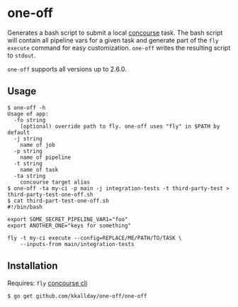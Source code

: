 # one-off

Generates a bash script to submit a local [concourse](https://www.concourse.ci) task. The bash
script will contain all pipeline vars for a given task and generate part of the `fly execute`
command for easy customization. `one-off` writes the resulting script to `stdout`.

`one-off` supports all versions up to 2.6.0.

## Usage
```
$ one-off -h
Usage of app:
  -fo string
    (optional) override path to fly. one-off uses "fly" in $PATH by default
  -j string
    name of job
  -p string
    name of pipeline
  -t string
    name of task
  -ta string
    concourse target alias
$ one-off -ta my-ci -p main -j integration-tests -t third-party-test > third-party-test-one-off.sh
$ cat third-part-test-one-off.sh
#!/bin/bash

export SOME_SECRET_PIPELINE_VAR1="foo"
export ANOTHER_ONE="keys for something"

fly -t my-ci execute --config=REPLACE/ME/PATH/TO/TASK \
    --inputs-from main/integration-tests
```

## Installation
Requires: `fly` [concourse cli](https://concourse.ci/fly-cli.html)
```
$ go get github.com/kkallday/one-off/one-off
```
